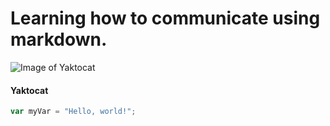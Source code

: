 # Learning how to communicate using markdown.

![Image of Yaktocat](https://octodex.github.com/images/yaktocat.png)
#### Yaktocat

``` javascript
var myVar = "Hello, world!";
```
